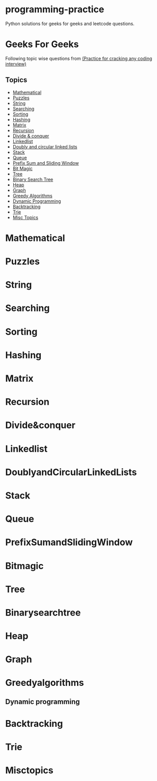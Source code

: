 # programming-practice

Python solutions for geeks for geeks and leetcode questions.

# Geeks For Geeks
Following topic wise questions from [(Practice for cracking any coding interview)](https://www.geeksforgeeks.org/practice-for-cracking-any-coding-interview/)

## Topics

<!--ts-->
   * [Mathematical](#Mathematical)
   * [Puzzles](#Puzzles)
   * [String](#String)
   * [Searching](#Searching)
   * [Sorting](#Sorting)
   * [Hashing](#Hashing)
   * [Matrix](#Matrix)
   * [Recursion](#Recursion)
   * [Divide & conquer](#Divide&conquer)
   * [Linkedlist](#Linkedlist)
   * [Doubly and circular linked lists](#DoublyandCircularLinkedLists)
   * [Stack](#Stack)
   * [Queue](#Queue)
   * [Prefix Sum and Sliding Window](#PrefixSumandSlidingWindow)
   * [Bit Magic](#BitMagic)
   * [Tree](#Tree)
   * [Binary Search Tree](#BinarySearchTree)
   * [Heap](#Heap)
   * [Graph](#Graph)
   * [Greedy Algorithms](#GreedyAlgorithms)
   * [Dynamic Programming](#Dynamic-Programming)
   * [Backtracking](#Backtracking)
   * [Trie](#Trie)
   * [Misc Topics](#MiscTopics)
<!--te-->

Mathematical
============

Puzzles
============

String
============

Searching
============

Sorting
============

Hashing
============

Matrix
============

Recursion
============

Divide&conquer
============

Linkedlist
============

DoublyandCircularLinkedLists
============

Stack
============

Queue
============

PrefixSumandSlidingWindow
============

Bitmagic
============

Tree
============

Binarysearchtree
============

Heap
============

Graph
============

Greedyalgorithms
============

<h2 id="Dynamic-programming">  Dynamic programming</h2>

Backtracking
============

Trie
============

Misctopics
============